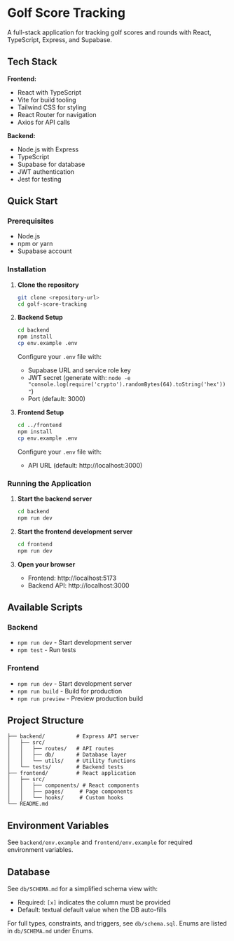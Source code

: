 # Golf Score Tracking

A full-stack application for tracking golf scores and rounds with React, TypeScript, Express, and Supabase.

## Tech Stack

**Frontend:**
- React with TypeScript
- Vite for build tooling
- Tailwind CSS for styling
- React Router for navigation
- Axios for API calls

**Backend:**
- Node.js with Express
- TypeScript
- Supabase for database
- JWT authentication
- Jest for testing

## Quick Start

### Prerequisites
- Node.js
- npm or yarn
- Supabase account

### Installation

1. **Clone the repository**
   ```bash
   git clone <repository-url>
   cd golf-score-tracking
   ```

2. **Backend Setup**
   ```bash
   cd backend
   npm install
   cp env.example .env
   ```
   
   Configure your `.env` file with:
   - Supabase URL and service role key
   - JWT secret (generate with: `node -e "console.log(require('crypto').randomBytes(64).toString('hex'))"`)
   - Port (default: 3000)

3. **Frontend Setup**
   ```bash
   cd ../frontend
   npm install
   cp env.example .env
   ```
   
   Configure your `.env` file with:
   - API URL (default: http://localhost:3000)

### Running the Application

1. **Start the backend server**
   ```bash
   cd backend
   npm run dev
   ```

2. **Start the frontend development server**
   ```bash
   cd frontend
   npm run dev
   ```

3. **Open your browser**
   - Frontend: http://localhost:5173
   - Backend API: http://localhost:3000

## Available Scripts

### Backend
- `npm run dev` - Start development server
- `npm test` - Run tests

### Frontend
- `npm run dev` - Start development server
- `npm run build` - Build for production
- `npm run preview` - Preview production build

## Project Structure

```
├── backend/          # Express API server
│   ├── src/
│   │   ├── routes/   # API routes
│   │   ├── db/       # Database layer
│   │   └── utils/    # Utility functions
│   └── tests/        # Backend tests
├── frontend/         # React application
│   ├── src/
│   │   ├── components/ # React components
│   │   ├── pages/     # Page components
│   │   └── hooks/     # Custom hooks
└── README.md
```

## Environment Variables

See `backend/env.example` and `frontend/env.example` for required environment variables.

## Database

See `db/SCHEMA.md` for a simplified schema view with:
- Required: `[x]` indicates the column must be provided
- Default: textual default value when the DB auto-fills

For full types, constraints, and triggers, see `db/schema.sql`. Enums are listed in `db/SCHEMA.md` under Enums.